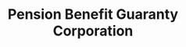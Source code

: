 ---
# This topic lives at
# https://digital.gov/topics/pension-benefit-guaranty-corporation

# Topic Title
title: "Pension Benefit Guaranty Corporation"

# description — keep it short and clear
# summary: ""

# Weight
weight: 1

# For more information on managing topics,
# see https://github.com/GSA/digitalgov.gov/wiki/topics
---